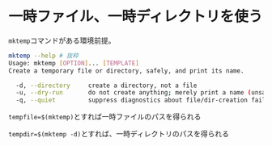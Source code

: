 # 一時ファイル、一時ディレクトリを使う

`mktemp`コマンドがある環境前提。

```sh
mktemp --help # 抜粋
Usage: mktemp [OPTION]... [TEMPLATE]
Create a temporary file or directory, safely, and print its name.

  -d, --directory     create a directory, not a file
  -u, --dry-run       do not create anything; merely print a name (unsafe)
  -q, --quiet         suppress diagnostics about file/dir-creation failure
```

`tempfile=$(mktemp)`とすれば一時ファイルのパスを得られる

`tempdir=$(mktemp -d)`とすれば、一時ディレクトリのパスを得られる
